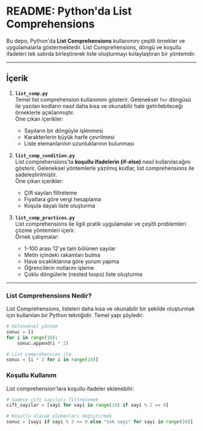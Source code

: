 # **README: Python'da List Comprehensions**

Bu depo, Python'da **List Comprehensions** kullanımını çeşitli örnekler ve uygulamalarla göstermektedir. List Comprehensions, döngü ve koşullu ifadeleri tek satırda birleştirerek liste oluşturmayı kolaylaştıran bir yöntemdir.

---

## İçerik  

1. **`list_comp.py`**  
   Temel list comprehension kullanımını gösterir. Geleneksel `for` döngüsü ile yazılan kodların nasıl daha kısa ve okunabilir hale getirilebileceği örneklerle açıklanmıştır.  
   Öne çıkan içerikler:  
   - Sayıların bir döngüyle işlenmesi  
   - Karakterlerin büyük harfe çevrilmesi  
   - Liste elemanlarının uzunluklarının bulunması  

2. **`list_comp_condition.py`**  
   List comprehensions'ta **koşullu ifadelerin (if-else)** nasıl kullanılacağını gösterir. Geleneksel yöntemlerle yazılmış kodlar, list comprehensions ile sadeleştirilmiştir.  
   Öne çıkan içerikler:  
   - Çift sayıları filtreleme  
   - Fiyatlara göre vergi hesaplama  
   - Koşula dayalı liste oluşturma  

3. **`list_comp_practices.py`**  
   List comprehensions ile ilgili pratik uygulamalar ve çeşitli problemleri çözme yöntemleri içerir.  
   Örnek çalışmalar:  
   - 1-100 arası 12'ye tam bölünen sayılar  
   - Metin içindeki rakamları bulma  
   - Hava sıcaklıklarına göre yorum yapma  
   - Öğrencilerin notlarını işleme  
   - Çoklu döngülerle (nested loops) liste oluşturma  

---

### **List Comprehensions Nedir?**

List Comprehensions, listeleri daha kısa ve okunabilir bir şekilde oluşturmak için kullanılan bir Python tekniğidir. Temel yapı şöyledir:

```python
# Geleneksel yöntem
sonuc = []
for i in range(10):
    sonuc.append(i * 2)

# List comprehension ile
sonuc = [i * 2 for i in range(10)]
```

### **Koşullu Kullanım**

List comprehension'lara koşullu ifadeler eklenebilir:

```python
# Sadece çift sayıları filtrelemek
cift_sayilar = [sayi for sayi in range(10) if sayi % 2 == 0]

# Koşullu olarak elemanları değiştirmek
sonuc = [sayi if sayi % 2 == 0 else "tek sayı" for sayi in range(10)]
```

